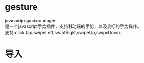 # gesture
javascript gesture plugin<br>
是一个javascript手势插件，支持移动端的手势，以及鼠标的手势操作。<br>
支持:click,tap,swipeLeft,swiptRight,swipeUp,swipeDown.<br>
# 导入<br>
<script src="base-gesture.js"><script>  or  import gesture from './base-gesture.js'<br>
# 使用
<br>//参数说明: 第一个参数传入id,class,标签名等,与jquery的相似，不过暂时不支持，多级选择器。例如:('ul li')。第二个参数，设定手势操作，相应方法<br>
var t= new gesture('#tests',{<br>
  click: function(event){<br>//pc点击<br>
      //与原生event对象一致<br>
   },<br>
   tap: function(event){<br>//移动端点击<br>
      //与原生event对象一致<br>
   },<br>
   swipeLeft: function(event){<br>//左划<br>
      //与原生event对象一致. 添加了event.gapX表示两次触发ontouchmove产生的X轴上的距离.event.moveX表示当前位置距离开始手势操作处的x轴距离<br>
   },<br>
   swipeRight: function(event){<br>//右划<br>
      //与原生event对象一致. 添加了event.gapX表示两次触发ontouchmove产生的X轴上的距离.event.moveX表示当前位置距离开始手势操作处的x轴距离<br>
   },<br>
   swipeUp: function(event){<br>//上划<br>
      //与原生event对象一致. 添加了event.gapY表示两次触发ontouchmove产生的y轴上的距离.event.moveY表示当前位置距离开始手势操作处的y轴距离<br>
   },<br>
   swipeDown: function(event){<br>//下划<br>
      //与原生event对象一致. 添加了event.gapY表示两次触发ontouchmove产生的y轴上的距离.event.moveY表示当前位置距离开始手势操作处的y轴距离<br>
   },<br>
   end: function(event){<br>//手势操作结束方法<br>
     
   },<br>
  } <br>
  或者这样使用:<br>
  var t= new gesture('#test');<br>
  t.click(function(){
  <br>
  });<br>
  ....<br>
  # DEMO<br>
  base test: [demo](http://home610.cn/demo/touch/index.html)<br>
  demo: [demo](http://home610.cn/demo/touch/demo.html)
